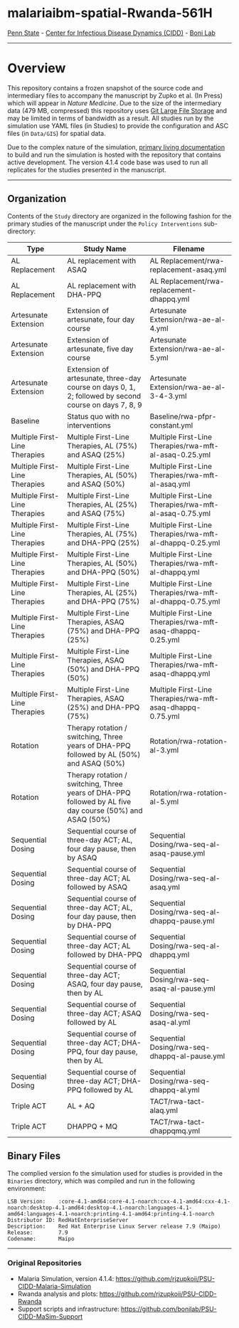 # malariaibm-spatial-Rwanda-561H

[Penn State](https://www.psu.edu/) - [Center for Infectious Disease Dynamics (CIDD)](https://www.huck.psu.edu/institutes-and-centers/center-for-infectious-disease-dynamics) - [Boni Lab](http://mol.ax/)

---

# Overview

This repository contains a frozen snapshot of the source code and intermediary files to accompany the manuscript by Zupko et al. (In Press) which will appear in *Nature Medicine*. Due to the size of the intermediary data (479 MB, compressed) this repository uses [Git Large File Storage](https://git-lfs.github.com/) and may be limited in terms of bandwidth as a result. All studies run by the simulation use YAML files (in Studies) to provide the configuration and ASC files (in `Data/GIS`) for spatial data.

Due to the complex nature of the simulation, [primary living documentation](https://github.com/rjzupkoii/PSU-CIDD-Malaria-Simulation) to build and run the simulation is hosted with the repository that contains active development. The version 4.1.4 code base was used to run all replicates for the studies presented in the manuscript.

---

## Organization

Contents of the `Study` directory are organized in the following fashion for the primary studies of the manuscript under the `Policy Interventions` sub-directory:

| Type | Study Name | Filename |
| --- | --- | --- |
| AL Replacement | AL replacement with ASAQ | AL Replacement/rwa-replacement-asaq.yml |
| AL Replacement | AL replacement with DHA-PPQ | AL Replacement/rwa-replacement-dhappq.yml |
| Artesunate Extension | Extension of artesunate, four day course | Artesunate Extension/rwa-ae-al-4.yml |
| Artesunate Extension | Extension of artesunate, five day course| Artesunate Extension/rwa-ae-al-5.yml |
| Artesunate Extension | Extension of artesunate, three-day course on days 0, 1, 2; followed by second course on days 7, 8, 9 | Artesunate Extension/rwa-ae-al-3-4-3.yml |
| Baseline | Status quo with no interventions | Baseline/rwa-pfpr-constant.yml |
| Multiple First-Line Therapies |  Multiple First-Line Therapies, AL (75%) and ASAQ (25%) | Multiple First-Line Therapies/rwa-mft-al-asaq-0.25.yml |
| Multiple First-Line Therapies |  Multiple First-Line Therapies, AL (50%) and ASAQ (50%) | Multiple First-Line Therapies/rwa-mft-al-asaq.yml |
| Multiple First-Line Therapies |  Multiple First-Line Therapies, AL (25%) and ASAQ (75%) | Multiple First-Line Therapies/rwa-mft-al-asaq-0.75.yml |
| Multiple First-Line Therapies |  Multiple First-Line Therapies, AL (75%) and DHA-PPQ (25%) | Multiple First-Line Therapies/rwa-mft-al-dhappq-0.25.yml |
| Multiple First-Line Therapies |  Multiple First-Line Therapies, AL (50%) and DHA-PPQ (50%) | Multiple First-Line Therapies/rwa-mft-al-dhappq.yml |
| Multiple First-Line Therapies |  Multiple First-Line Therapies, AL (25%) and DHA-PPQ (75%) | Multiple First-Line Therapies/rwa-mft-al-dhappq-0.75.yml |
| Multiple First-Line Therapies |  Multiple First-Line Therapies, ASAQ (75%) and DHA-PPQ (25%) | Multiple First-Line Therapies/rwa-mft-asaq-dhappq-0.25.yml |
| Multiple First-Line Therapies |  Multiple First-Line Therapies, ASAQ (50%) and DHA-PPQ (50%) | Multiple First-Line Therapies/rwa-mft-asaq-dhappq.yml |
| Multiple First-Line Therapies |  Multiple First-Line Therapies, ASAQ (25%) and DHA-PPQ (75%) | Multiple First-Line Therapies/rwa-mft-asaq-dhappq-0.75.yml |
| Rotation | Therapy rotation / switching, Three years of DHA-PPQ followed by AL (50%) and ASAQ (50%) | Rotation/rwa-rotation-al-3.yml |
| Rotation | Therapy rotation / switching, Three years of DHA-PPQ followed by AL five day course (50%) and ASAQ (50%) | Rotation/rwa-rotation-al-5.yml |
| Sequential Dosing | Sequential course of three-day ACT; AL, four day pause, then by ASAQ | Sequential Dosing/rwa-seq-al-asaq-pause.yml |
| Sequential Dosing | Sequential course of three-day ACT; AL followed by ASAQ | Sequential Dosing/rwa-seq-al-asaq.yml |
| Sequential Dosing | Sequential course of three-day ACT; AL, four day pause, then by DHA-PPQ | Sequential Dosing/rwa-seq-al-dhappq-pause.yml |
| Sequential Dosing | Sequential course of three-day ACT; AL followed by DHA-PPQ | Sequential Dosing/rwa-seq-al-dhappq.yml |
| Sequential Dosing | Sequential course of three-day ACT; ASAQ, four day pause, then by AL | Sequential Dosing/rwa-seq-asaq-al-pause.yml |
| Sequential Dosing | Sequential course of three-day ACT; ASAQ followed by AL | Sequential Dosing/rwa-seq-asaq-al.yml |
| Sequential Dosing | Sequential course of three-day ACT; DHA-PPQ, four day pause, then by AL | Sequential Dosing/rwa-seq-dhappq-al-pause.yml |
| Sequential Dosing | Sequential course of three-day ACT; DHA-PPQ followed by AL | Sequential Dosing/rwa-seq-dhappq-al.yml |
| Triple ACT | AL + AQ | TACT/rwa-tact-alaq.yml |
| Triple ACT | DHAPPQ + MQ | TACT/rwa-tact-dhappqmq.yml |

## Binary Files

The complied version fo the simulation used for studies is provided in the `Binaries` directory, which was compiled and run in the following environment:

```
LSB Version:    :core-4.1-amd64:core-4.1-noarch:cxx-4.1-amd64:cxx-4.1-noarch:desktop-4.1-amd64:desktop-4.1-noarch:languages-4.1-amd64:languages-4.1-noarch:printing-4.1-amd64:printing-4.1-noarch
Distributor ID: RedHatEnterpriseServer
Description:    Red Hat Enterprise Linux Server release 7.9 (Maipo)
Release:        7.9
Codename:       Maipo
```

---

### Original Repositories
- Malaria Simulation, version 4.1.4: https://github.com/rjzupkoii/PSU-CIDD-Malaria-Simulation
- Rwanda analysis and plots: https://github.com/rjzupkoii/PSU-CIDD-Rwanda
- Support scripts and infrastructure: https://github.com/bonilab/PSU-CIDD-MaSim-Support
